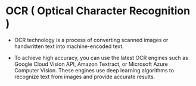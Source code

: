 # OCR ( Optical Character Recognition )

- OCR technology is a process of converting scanned images or handwritten text into machine-encoded text.

- To achieve high accuracy, you can use the latest OCR engines such as Google Cloud Vision API, Amazon Textract, or Microsoft Azure Computer Vision. These engines use deep learning algorithms to recognize text from images and provide accurate results.

